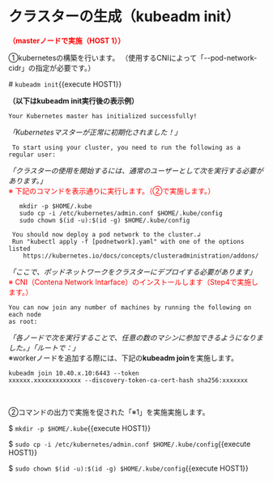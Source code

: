 # クラスターの生成（kubeadm init）
**<span style="color: red; ">（masterノードで実施（HOST 1））</span>**  

①kubernetesの構築を行います。
（使用するCNIによって「--pod-network-cidr」の指定が必要です。）  

\# `kubeadm init`{{execute HOST1}}  

**（以下はkubeadm init実行後の表示例）**
```
Your Kubernetes master has initialized successfully!
```
*「Kubernetesマスターが正常に初期化されました！」*  
```
 To start using your cluster, you need to run the following as a regular user:
 ```
 *「クラスターの使用を開始するには、通常のユーザーとして次を実行する必要があります。」*  
<span style="color: red; ">※ 下記のコマンドを表示通りに実行します。（②で実施します。）</span>
 ```
    mkdir -p $HOME/.kube
    sudo cp -i /etc/kubernetes/admin.conf $HOME/.kube/config
    sudo chown $(id -u):$(id -g) $HOME/.kube/config
```
  
```
 You should now deploy a pod network to the cluster.↲
 Run "kubectl apply -f [podnetwork].yaml" with one of the options listed
    https://kubernetes.io/docs/concepts/clusteradministration/addons/
```
*「ここで、ポッドネットワークをクラスターにデプロイする必要があります」*   
<span style="color: red; ">※ CNI（Contena Network Intarface）のインストールします（Step4で実施します。）</span>  
```
You can now join any number of machines by running the following on each node
as root:
```
*「各ノードで次を実行することで、任意の数のマシンに参加できるようになりました。」「ルートで：」*  
※workerノードを追加する際には、下記の**kubeadm join**を実施します。
```
kubeadm join 10.40.x.10:6443 --token
xxxxxx.xxxxxxxxxxxxx --discovery-token-ca-cert-hash sha256:xxxxxxx
```  
<br>

②コマンドの出力で実施を促された「※1」を実施実施します。   

$ `mkdir -p $HOME/.kube`{{execute HOST1}}  

$ `sudo cp -i /etc/kubernetes/admin.conf $HOME/.kube/config`{{execute HOST1}}  

$ `sudo chown $(id -u):$(id -g) $HOME/.kube/config`{{execute HOST1}}  

